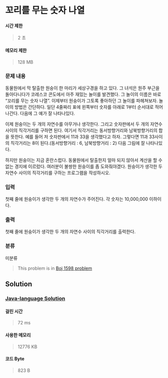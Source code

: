 # 꼬리를 무는 숫자 나열
#### 시간 제한
> 2 초
#### 메모리 제한
> 128 MB
### 문제 내용

동물원에서 막 탈출한 원숭이 한 마리가 세상구경을 하고 있다. 그 녀석은 원주 부근을 돌아다니다가 코레스코 콘도에서 아주 재밌는 놀이를 발견했다. 그 놀이의 이름은 바로 “꼬리를 무는 숫자 나열”. 이제부터 원숭이가 그토록 좋아하던 그 놀이를 파헤쳐보자.
놀이의 방법은 간단하다. 일단 4줄짜리 표에 왼쪽부터 숫자를 아래로 1부터 순서대로 적어나간다. 다음에 그 예가 잘 나타나있다.

이제 원숭이는 두 개의 자연수를 아무거나 생각한다. 그리고 숫자판에서 두 개의 자연수 사이의 직각거리를 구하면 된다. 여기서 직각거리는 동서방향거리와 남북방향거리의 합을 뜻한다.
예를 들어 저 숫자판에서 11과 33을 생각했다고 하자. 그렇다면 11과 33사이의 직각거리는 8이 된다.(동서방향거리 : 6, 남북방향거리 : 2) 다음 그림에 잘 나타나있다.

하지만 원숭이는 지금 혼란스럽다. 동물원에서 탈출한지 얼마 되지 않아서 계산을 할 수 없는 경지에 이르렀다. 여러분이 불쌍한 원숭이를 좀 도와줘야겠다. 원숭이가 생각한 두 자연수 사이의 직각거리를 구하는 프로그램을 작성하시오.

### 입력

첫째 줄에 원숭이가 생각한 두 개의 자연수가 주어진다. 각 숫자는 10,000,000 이하이다.

### 출력

첫째 줄에 원숭이가 생각한 두 개의 자연수 사이의 직각거리를 출력한다.

### 분류
미분류
> This problem is in [Boj 1598 problem](https://www.acmicpc.net/problem/1598)

## Solution
### [Java-language Solution](./main.java)
#### 걸린 시간
> 72 ms
#### 사용한 메모리
> 12776 KB
#### 코드 Byte
> 823 B
